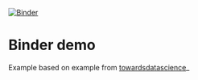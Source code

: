 [![Binder](https://mybinder.org/badge_logo.svg)](https://mybinder.org/v2/gh/dsmits/docker-binder-demo/HEAD)

# Binder demo
Example based on example from [towardsdatascience](https://towardsdatascience.com/animations-with-matplotlib-d96375c5442c)_